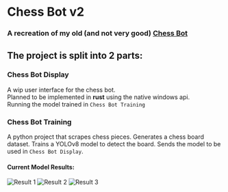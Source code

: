 # Chess Bot v2

### A recreation of my old (and not very good) [Chess Bot](https://github.com/Sw1ndlers/ChessBot)


## The project is split into 2 parts:

### Chess Bot Display  
A wip user interface for the chess bot.  
Planned to be implemented in **rust** using the native windows api.  
Running the model trained in `Chess Bot Training`

### Chess Bot Training
A python project that scrapes chess pieces. 
Generates a chess board dataset. 
Trains a YOLOv8 model to detect the board.
Sends the model to be used in `Chess Bot Display`.


#### Current Model Results:

![Result 1](https://github.com/user-attachments/assets/802149c9-bb6a-405f-b0b9-028ec510afc9)
![Result 2](https://github.com/user-attachments/assets/a846574c-3cf1-41e5-a377-92162ace7cda)
![Result 3](https://github.com/user-attachments/assets/8b41357f-ddef-4d85-9f4d-a4d6fb88a717)
